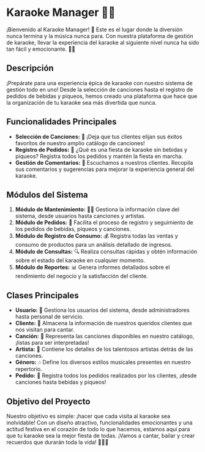 # Karaoke Manager 🎤🎶

¡Bienvenido al Karaoke Manager! 🎉 Este es el lugar donde la diversión nunca termina y la música nunca para. Con nuestra plataforma de gestión de karaoke, llevar la experiencia del karaoke al siguiente nivel nunca ha sido tan fácil y emocionante. 💃🕺

## Descripción

¡Prepárate para una experiencia épica de karaoke con nuestro sistema de gestión todo en uno! Desde la selección de canciones hasta el registro de pedidos de bebidas y piqueos, hemos creado una plataforma que hace que la organización de tu karaoke sea más divertida que nunca.

## Funcionalidades Principales

- **Selección de Canciones:** 🎵 ¡Deja que tus clientes elijan sus éxitos favoritos de nuestro amplio catálogo de canciones!
- **Registro de Pedidos:** 🍹 ¿Qué es una fiesta de karaoke sin bebidas y piqueos? Registra todos los pedidos y mantén la fiesta en marcha.
- **Gestión de Comentarios:** 💬 Escuchamos a nuestros clientes. Recopila sus comentarios y sugerencias para mejorar la experiencia general del karaoke.

## Módulos del Sistema

1. **Módulo de Mantenimiento:** 👩‍💻 Gestiona la información clave del sistema, desde usuarios hasta canciones y artistas.
2. **Módulo de Pedidos:** 📝 Facilita el proceso de registro y seguimiento de los pedidos de bebidas, piqueos y canciones.
3. **Módulo de Registro de Consumo:** 💰 Registra todas las ventas y consumo de productos para un análisis detallado de ingresos.
4. **Módulo de Consultas:** 🔍 Realiza consultas rápidas y obtén información sobre el estado del karaoke en cualquier momento.
5. **Módulo de Reportes:** 📊 Genera informes detallados sobre el rendimiento del negocio y la satisfacción del cliente.

## Clases Principales

- **Usuario:** 👤 Gestiona los usuarios del sistema, desde administradores hasta personal de servicio.
- **Cliente:** 🎉 Almacena la información de nuestros queridos clientes que nos visitan para cantar.
- **Canción:** 🎤 Representa las canciones disponibles en nuestro catálogo, ¡listas para ser interpretadas!
- **Artista:** 🎸 Contiene los detalles de los talentosos artistas detrás de las canciones.
- **Género:** 🎶 Define los diversos estilos musicales presentes en nuestro repertorio.
- **Pedido:** 🍻 Registra todos los pedidos realizados por los clientes, ¡desde canciones hasta bebidas y piqueos!

## Objetivo del Proyecto

Nuestro objetivo es simple: ¡hacer que cada visita al karaoke sea inolvidable! Con un diseño atractivo, funcionalidades emocionantes y una actitud festiva en el corazón de todo lo que hacemos, estamos aquí para que tu karaoke sea la mejor fiesta de todas. ¡Vamos a cantar, bailar y crear recuerdos que durarán toda la vida! 🎉🎤🎶
